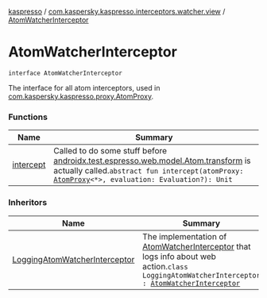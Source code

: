 [kaspresso](../../index.md) / [com.kaspersky.kaspresso.interceptors.watcher.view](../index.md) / [AtomWatcherInterceptor](./index.md)

# AtomWatcherInterceptor

`interface AtomWatcherInterceptor`

The interface for all atom interceptors, used in [com.kaspersky.kaspresso.proxy.AtomProxy](../../com.kaspersky.kaspresso.proxy/-atom-proxy/index.md).

### Functions

| Name | Summary |
|---|---|
| [intercept](intercept.md) | Called to do some stuff before [androidx.test.espresso.web.model.Atom.transform](#) is actually called.`abstract fun intercept(atomProxy: `[`AtomProxy`](../../com.kaspersky.kaspresso.proxy/-atom-proxy/index.md)`<*>, evaluation: Evaluation?): Unit` |

### Inheritors

| Name | Summary |
|---|---|
| [LoggingAtomWatcherInterceptor](../../com.kaspersky.kaspresso.interceptors.watcher.view.impl.logging/-logging-atom-watcher-interceptor/index.md) | The implementation of [AtomWatcherInterceptor](./index.md) that logs info about web action.`class LoggingAtomWatcherInterceptor : `[`AtomWatcherInterceptor`](./index.md) |
